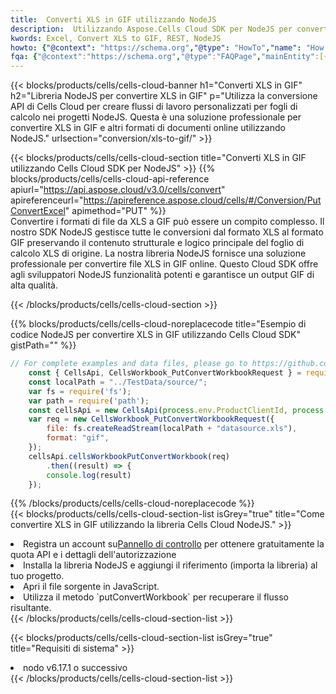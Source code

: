 ```yaml
---
title:  Converti XLS in GIF utilizzando NodeJS
description:  Utilizzando Aspose.Cells Cloud SDK per NodeJS per convertire un file in formato XLS in un file in formato GIF.
kwords: Excel, Convert XLS to GIF, REST, NodeJS
howto: {"@context": "https://schema.org","@type": "HowTo","name": "How to convert XLS to GIF using the Cells Cloud NodeJS library.","description": "How to convert XLS to GIF using the Cells Cloud NodeJS library.","image": {"@type": "ImageObject"},"url": "/nodejs/conversion/xls-to-gif/","step": [{ "@type": "HowToStep","name": "How to convert XLS to GIF using the Cells Cloud NodeJS library. step 1", "image": {"@type": "ImageObject",},"url": "/nodejs/conversion/xls-to-gif/","text": "Register an account at <a href='https://dashboard.aspose.cloud/'>Dashboard</a> to get free API quota & authorization details",},{ "@type": "HowToStep","name": "How to convert XLS to GIF using the Cells Cloud NodeJS library. step 1", "image": {"@type": "ImageObject",},"url": "/nodejs/conversion/xls-to-gif/","text": "Install NodeJS library and add the reference (import the library) to your project.",},{ "@type": "HowToStep","name": "How to convert XLS to GIF using the Cells Cloud NodeJS library. step 1", "image": {"@type": "ImageObject",},"url": "/nodejs/conversion/xls-to-gif/","text": "Open the source file in JavaScript.",},{ "@type": "HowToStep","name": "How to convert XLS to GIF using the Cells Cloud NodeJS library. step 1", "image": {"@type": "ImageObject",},"url": "/nodejs/conversion/xls-to-gif/","text": "Use the `putConvertWorkbook` method to retrieve the resulting stream.",}, ],"supply": {"@type": "HowToSupply","name": "document"},"tool": [{"@type": "HowToTool","name": "Visual Studio, Visual Studio Code, WebStorm"},{"@type": "HowToTool","name": "Aspose Cells"}],"totalTime": "PT6M"}
fqa: {"@context":"https://schema.org","@type":"FAQPage","mainEntity":[{"@type":"Question","name":"Why convert file formats in C# using REST API?","acceptedAnswer":{"@type":"Answer","text":"Documents are encoded in many ways, and some files may be incompatible with the software you use. To open and read such files, just convert them to appropriate file formats.<br/><ol><li>Install .NET SDK and add the reference (import the library) to your project.</li><li>Open the source file in C# using REST API.</li><li>Call the PutConvertWorkbookRequest() method, passing an output filename with required extension.</li><li>Get the result of conversion as a separate file.</li></ol>"}},{"@type":"Question","name":"What file formats can I convert with your C# library?","acceptedAnswer":{"@type":"Answer","text":"We support a variety of file formats for conversion using .NET library, including XLSX, Excel, xls , PDF, CSV, HTML, Markdown, XML, PNG, JPG, TIFF, Json, TXT and many more."}},{"@type":"Question","name":"What is the maximum allowed file size for conversion using this .NET library?","acceptedAnswer":{"@type":"Answer","text":"There are no file size limits for format conversions using .NET library."}}]}
---
```

{{< blocks/products/cells/cells-cloud-banner h1="Converti XLS in GIF" h2="Libreria NodeJS per convertire XLS in GIF" p="Utilizza la conversione API di Cells Cloud per creare flussi di lavoro personalizzati per fogli di calcolo nei progetti NodeJS. Questa è una soluzione professionale per convertire XLS in GIF e altri formati di documenti online utilizzando NodeJS." urlsection="conversion/xls-to-gif/" >}}

{{< blocks/products/cells/cells-cloud-section title="Converti XLS in GIF utilizzando Cells Cloud SDK per NodeJS" >}}
{{% blocks/products/cells/cells-cloud-api-reference apiurl="https://api.aspose.cloud/v3.0/cells/convert" apireferenceurl="https://apireference.aspose.cloud/cells/#/Conversion/PutConvertExcel" apimethod="PUT" %}}
<br/>
Convertire i formati di file da XLS a GIF può essere un compito complesso. Il nostro SDK NodeJS gestisce tutte le conversioni dal formato XLS al formato GIF preservando il contenuto strutturale e logico principale del foglio di calcolo XLS di origine. La nostra libreria NodeJS fornisce una soluzione professionale per convertire file XLS in GIF online. Questo Cloud SDK offre agli sviluppatori NodeJS funzionalità potenti e garantisce un output GIF di alta qualità.

{{< /blocks/products/cells/cells-cloud-section >}}

{{% blocks/products/cells/cells-cloud-noreplacecode title="Esempio di codice NodeJS per convertire XLS in GIF utilizzando Cells Cloud SDK" gistPath="" %}}
 
```js
// For complete examples and data files, please go to https://github.com/aspose-cells-cloud/aspose-cells-cloud-node/
    const { CellsApi, CellsWorkbook_PutConvertWorkbookRequest } = require("asposecellscloud");
    const localPath = "../TestData/source/";
    var fs = require('fs');
    var path = require('path');
    const cellsApi = new CellsApi(process.env.ProductClientId, process.env.ProductClientSecret);
    var req = new CellsWorkbook_PutConvertWorkbookRequest({
        file: fs.createReadStream(localPath + "datasource.xls"),
        format: "gif",
    });
    cellsApi.cellsWorkbookPutConvertWorkbook(req)
        .then((result) => {
        console.log(result)
    });
```
 
{{% /blocks/products/cells/cells-cloud-noreplacecode %}}
<br/>
{{< blocks/products/cells/cells-cloud-section-list isGrey="true" title="Come convertire XLS in GIF utilizzando la libreria Cells Cloud NodeJS." >}}
<li> Registra un account su<a href="https://dashboard.aspose.cloud/">Pannello di controllo</a> per ottenere gratuitamente la quota API e i dettagli dell'autorizzazione</li>
<li>Installa la libreria NodeJS e aggiungi il riferimento (importa la libreria) al tuo progetto.</li>
<li>Apri il file sorgente in JavaScript.</li>
<li>Utilizza il metodo `putConvertWorkbook` per recuperare il flusso risultante.</li>
{{< /blocks/products/cells/cells-cloud-section-list >}}

{{< blocks/products/cells/cells-cloud-section-list isGrey="true" title="Requisiti di sistema" >}}
<li>nodo v6.17.1 o successivo</li>
{{< /blocks/products/cells/cells-cloud-section-list >}}
